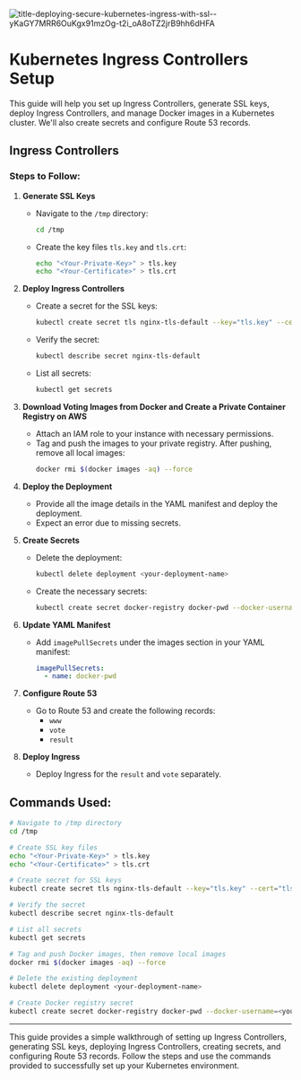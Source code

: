 ![title-deploying-secure-kubernetes-ingress-with-ssl--yKaGY7MRR6OuKgx91mzOg-t2i_oA8oTZ2jrB9hh6dHFA](https://github.com/user-attachments/assets/145269ff-f908-41ff-ae3f-9d05facc67df)



# Kubernetes Ingress Controllers Setup

This guide will help you set up Ingress Controllers, generate SSL keys, deploy Ingress Controllers, and manage Docker images in a Kubernetes cluster. We'll also create secrets and configure Route 53 records.

## Ingress Controllers

### Steps to Follow:

1. **Generate SSL Keys**
    - Navigate to the `/tmp` directory:
      ```sh
      cd /tmp
      ```
    - Create the key files `tls.key` and `tls.crt`:
      ```sh
      echo "<Your-Private-Key>" > tls.key
      echo "<Your-Certificate>" > tls.crt
      ```

2. **Deploy Ingress Controllers**
    - Create a secret for the SSL keys:
      ```sh
      kubectl create secret tls nginx-tls-default --key="tls.key" --cert="tls.crt"
      ```
    - Verify the secret:
      ```sh
      kubectl describe secret nginx-tls-default
      ```
    - List all secrets:
      ```sh
      kubectl get secrets
      ```

3. **Download Voting Images from Docker and Create a Private Container Registry on AWS**
    - Attach an IAM role to your instance with necessary permissions.
    - Tag and push the images to your private registry. After pushing, remove all local images:
      ```sh
      docker rmi $(docker images -aq) --force
      ```

4. **Deploy the Deployment**
    - Provide all the image details in the YAML manifest and deploy the deployment.
    - Expect an error due to missing secrets.

5. **Create Secrets**
    - Delete the deployment:
      ```sh
      kubectl delete deployment <your-deployment-name>
      ```
    - Create the necessary secrets:
      ```sh
      kubectl create secret docker-registry docker-pwd --docker-username=<your-username> --docker-password=<your-password> --docker-email=<your-email>
      ```

6. **Update YAML Manifest**
    - Add `imagePullSecrets` under the images section in your YAML manifest:
      ```yaml
      imagePullSecrets:
        - name: docker-pwd
      ```

7. **Configure Route 53**
    - Go to Route 53 and create the following records:
      - `www`
      - `vote`
      - `result`

8. **Deploy Ingress**
    - Deploy Ingress for the `result` and `vote` separately.

## Commands Used:

```sh
# Navigate to /tmp directory
cd /tmp

# Create SSL key files
echo "<Your-Private-Key>" > tls.key
echo "<Your-Certificate>" > tls.crt

# Create secret for SSL keys
kubectl create secret tls nginx-tls-default --key="tls.key" --cert="tls.crt"

# Verify the secret
kubectl describe secret nginx-tls-default

# List all secrets
kubectl get secrets

# Tag and push Docker images, then remove local images
docker rmi $(docker images -aq) --force

# Delete the existing deployment
kubectl delete deployment <your-deployment-name>

# Create Docker registry secret
kubectl create secret docker-registry docker-pwd --docker-username=<your-username> --docker-password=<your-password> --docker-email=<your-email>
```


---

This guide provides a simple walkthrough of setting up Ingress Controllers, generating SSL keys, deploying Ingress Controllers, creating secrets, and configuring Route 53 records. Follow the steps and use the commands provided to successfully set up your Kubernetes environment.
